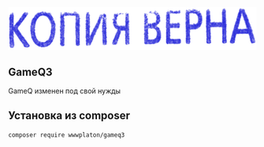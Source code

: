 <p align="center">
<img src="logo.png">
</p>
 
## GameQ3
GameQ изменен под свой нужды
   

## Установка из composer

```  
composer require wwwplaton/gameq3
```

